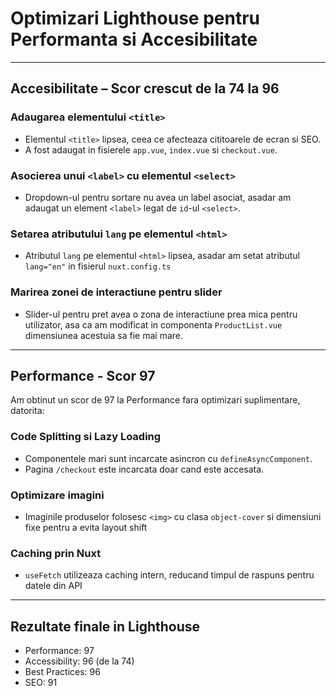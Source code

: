 # Optimizari Lighthouse pentru Performanta si Accesibilitate

---

## Accesibilitate – Scor crescut de la 74 la 96

### Adaugarea elementului `<title>`
- Elementul `<title>` lipsea, ceea ce afecteaza cititoarele de ecran si SEO. 
- A fost adaugat in fisierele `app.vue`, `index.vue` si `checkout.vue`.

### Asocierea unui `<label>` cu elementul `<select>`
- Dropdown-ul pentru sortare nu avea un label asociat, asadar am adaugat un element `<label>` legat de `id`-ul `<select>`.

### Setarea atributului `lang` pe elementul `<html>`
- Atributul `lang` pe elementul `<html>` lipsea, asadar am setat atributul `lang="en"` in fisierul `nuxt.config.ts`

### Marirea zonei de interactiune pentru slider
- Slider-ul pentru pret avea o zona de interactiune prea mica pentru utilizator, asa ca am modificat in componenta `ProductList.vue` dimensiunea acestuia sa fie mai mare. 

---

## Performance - Scor 97
Am obtinut un scor de 97 la Performance fara optimizari suplimentare, datorita:

### Code Splitting si Lazy Loading
- Componentele mari sunt incarcate asincron cu `defineAsyncComponent`.
- Pagina `/checkout` este incarcata doar cand este accesata.

### Optimizare imagini
- Imaginile produselor folosesc `<img>` cu clasa `object-cover` si dimensiuni fixe pentru a evita layout shift

### Caching prin Nuxt
- `useFetch` utilizeaza caching intern, reducand timpul de raspuns pentru datele din API

---

## Rezultate finale in Lighthouse

- Performance:  97
- Accessibility: 96 (de la 74)
- Best Practices:  96
- SEO:  91